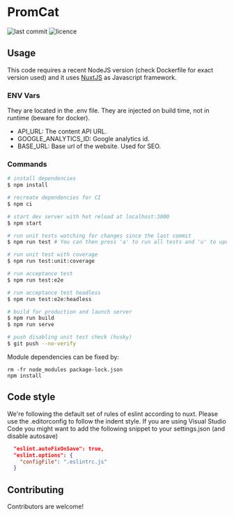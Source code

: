 # PromCat

![last commit](https://flat.badgen.net/github/last-commit/sysdiglabs/promcat-frontend?icon=github) ![licence](https://flat.badgen.net/github/license/sysdiglabs/promcat-frontend)

## Usage

This code requires a recent NodeJS version (check Dockerfile for exact version used) and it uses [NuxtJS](https://nuxtjs.org)
as Javascript framework.

### ENV Vars

They are located in the .env file. They are injected on build time, not in runtime (beware for docker).

* API_URL: The content API URL.
* GOOGLE_ANALYTICS_ID: Google analytics id.
* BASE_URL: Base url of the website. Used for SEO.

### Commands

``` bash
# install dependencies
$ npm install

# recreate dependencies for CI
$ npm ci

# start dev server with hot reload at localhost:3000
$ npm start

# run unit tests watching for changes since the last commit
$ npm run test # You can then press 'a' to run all tests and 'u' to update the snapshots

# run unit test with coverage
$ npm run test:unit:coverage

# run acceptance test
$ npm run test:e2e

# run acceptance test headless
$ npm run test:e2e:headless

# build for production and launch server
$ npm run build
$ npm run serve

# push disabling unit test check (husky)
$ git push --no-verify
```

Module dependencies can be fixed by:
```
rm -fr node_modules package-lock.json
npm install
```
## Code style

We're following the default set of rules of eslint according to nuxt. Please use the .editorconfig to follow the indent style.
If you are using Visual Studio Code you might want to add the following snippet to your settings.json (and disable autosave)

```JSON
  "eslint.autoFixOnSave": true,
  "eslint.options": {
    "configFile": ".eslintrc.js"
  }
```

## Contributing

Contributors are welcome!
